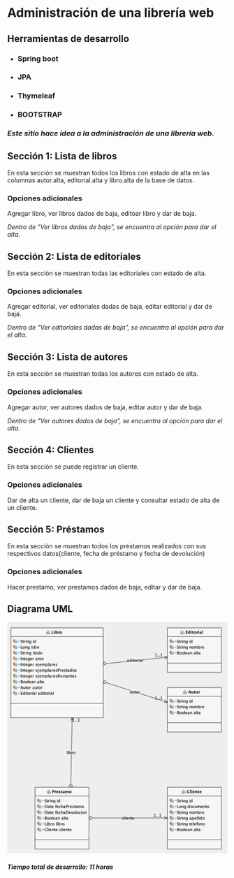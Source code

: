 <h1>Administración de una librería web</h1>

<h2>Herramientas de desarrollo</h2>

- <h3>Spring boot</h3>

- <h3>JPA</h3>

- <h3>Thymeleaf</h3>

- <h3>BOOTSTRAP</h3>


<h3><i>Este sitio hace idea a la administración de una librería web.</i></h3>

<h2>Sección 1: Lista de libros</h2>
En esta sección se muestran todos los libros con estado de alta en las columnas autor.alta, editorial.alta y libro.alta de la base de datos.
<h3>Opciones adicionales</h3>
Agregar libro, ver libros dados de baja, editoar libro y dar de baja.

<i>Dentro de "Ver libros dados de baja", se encuentra al opción para dar el alta.</i>

<h2>Sección 2: Lista de editoriales</h2>
En esta sección se muestran todas las editoriales con estado de alta.
<h3>Opciones adicionales</h3>
Agregar editorial, ver editoriales dadas de baja, editar editorial y dar de baja.

<i>Dentro de "Ver editoriales dadas de baja", se encuentra al opción para dar el alta.</i>

<h2>Sección 3: Lista de autores</h2>
En esta sección se muestran todas los autores con estado de alta.
<h3>Opciones adicionales</h3>
Agregar autor, ver autores dados de baja, editar autor y dar de baja.

<i>Dentro de "Ver autores dados de baja", se encuentra al opción para dar el alta.</i>

<h2>Sección 4: Clientes</h2>
En esta sección se puede registrar un cliente.
<h3>Opciones adicionales</h3>
Dar de alta un cliente, dar de baja un cliente y consultar estado de alta de un cliente.

<h2>Sección 5: Préstamos</h2>
En esta sección se muestran todos los préstamos realizados con sus respectivos datos(cliente, fecha de préstamo y fecha de devolución)
<h3>Opciones adicionales</h3>
Hacer prestamo, ver prestamos dados de baja, editar y dar de baja.



<h2>Diagrama UML</h2>

![Image_text](https://github.com/Franco940/LibreriaWeb-Spring-JPA/blob/master/images/imagen_2022-03-30_011215.png)



<h4><i>Tiempo total de desarrollo: 11 horas</i></h4>
